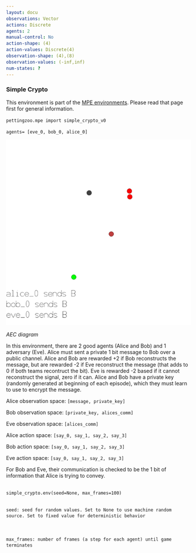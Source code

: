 ```yaml
---
layout: docu
observations: Vector
actions: Discrete
agents: 2
manual-control: No
action-shape: (4)
action-values: Discrete(4)
observation-shape: (4),(8)
observation-values: (-inf,inf)
num-states: ?
---
```



### Simple Crypto



This environment is part of the [MPE environments](../mpe). Please read that page first for general information. 





`pettingzoo.mpe import simple_crypto_v0`



`agents= [eve_0, bob_0, alice_0]`



![](mpe_simple_crypto.gif)



*AEC diagram*



In this environment, there are 2 good agents (Alice and Bob) and 1 adversary (Eve). Alice must sent a private 1 bit message to Bob over a public channel. Alice and Bob are rewarded +2 if Bob reconstructs the message, but are rewarded -2 if Eve reconstruct the message (that adds to 0 if both teams recontruct the bit). Eve is rewarded -2 based if it cannot reconstruct the signal, zero if it can. Alice and Bob have a private key (randomly generated at beginning of each episode), which they must learn to use to encrypt the message.





Alice observation space: `[message, private_key]`



Bob observation space: `[private_key, alices_comm]`



Eve observation space: `[alices_comm]`



Alice action space: `[say_0, say_1, say_2, say_3]`



Bob action space: `[say_0, say_1, say_2, say_3]`



Eve action space: `[say_0, say_1, say_2, say_3]`



For Bob and Eve, their communication is checked to be the 1 bit of information that Alice is trying to convey.



```

simple_crypto.env(seed=None, max_frames=100)

```



```

seed: seed for random values. Set to None to use machine random source. Set to fixed value for deterministic behavior



max_frames: number of frames (a step for each agent) until game terminates

```
